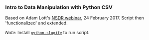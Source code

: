 ### Intro to Data Manipulation with Python CSV

Based on Adam Lott's [NSDR webinar](https://ndsr.americanarchive.org/2017/02/10/aapb-ndsr-webinars-2), 24 February 2017. Script then 'functionalized' and extended.

_Note_: Install [`python-slugify`](https://github.com/un33k/python-slugify) to run script.

